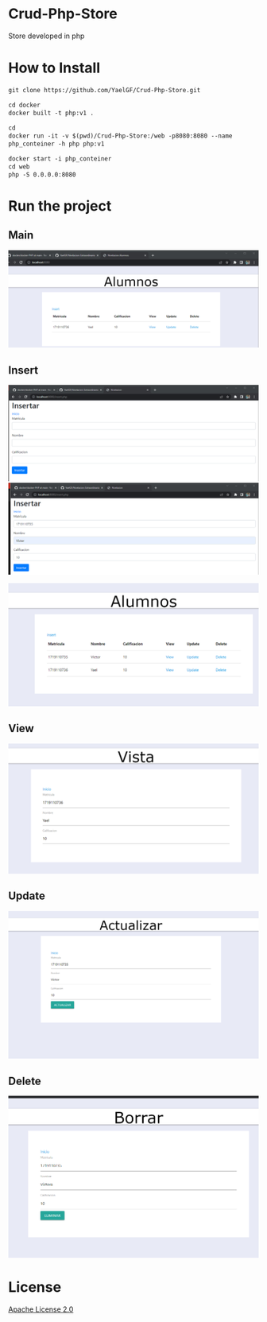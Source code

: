 # Crud-Php-Store

Store developed in  php

# How to Install


``` shell
git clone https://github.com/YaelGF/Crud-Php-Store.git
```

``` shell
cd docker
docker built -t php:v1 .
```

``` shell
cd
docker run -it -v $(pwd)/Crud-Php-Store:/web -p8080:8080 --name php_conteiner -h php php:v1
```

``` shell
docker start -i php_conteiner
cd web
php -S 0.0.0.0:8080
```

# Run the project

## Main
![main](/assets/index.png)

## Insert
![insert](/assets/insert.png)
![insertR](/assets/insertResult.png)

![add](/assets/add.png)

## View
![view](/assets/view.png)

## Update
![Update](/assets/update.png)

## Delete
![Delete](/assets/delete.png)


# License
[Apache License 2.0](https://github.com/YaelGF/Crud-Php-Store/blob/main/LICENSE)